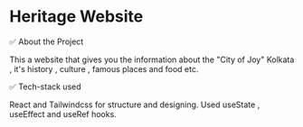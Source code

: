 # Heritage Website

✅ About the Project 

This a website that gives you the information about the "City of Joy" Kolkata , it's history , culture , famous places and food etc. 

✅ Tech-stack used

React and Tailwindcss for structure and designing.
Used useState , useEffect and useRef hooks.
